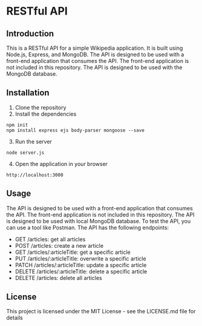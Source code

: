 # RESTful API
## Introduction
This is a RESTful API for a simple Wikipedia application. It is built using Node.js, Express, and MongoDB. The API is designed to be used with a front-end application that consumes the API. The front-end application is not included in this repository. The API is designed to be used with the MongoDB database.

## Installation
1. Clone the repository
2. Install the dependencies
```
npm init
npm install express ejs body-parser mongoose --save
```
3. Run the server
```
node server.js
```
4. Open the application in your browser
```
http://localhost:3000
```

## Usage
The API is designed to be used with a front-end application that consumes the API. The front-end application is not included in this repository. The API is designed to be used with local MongoDB database.
To test the API, you can use a tool like Postman. The API has the following endpoints:
* GET /articles: get all articles
* POST /articles: create a new article
* GET /articles/:articleTitle: get a specific article
* PUT /articles/:articleTitle: overwrite a specific article
* PATCH /articles/:articleTitle: update a specific article
* DELETE /articles/:articleTitle: delete a specific article
* DELETE /articles: delete all articles

## License
This project is licensed under the MIT License - see the LICENSE.md file for details


